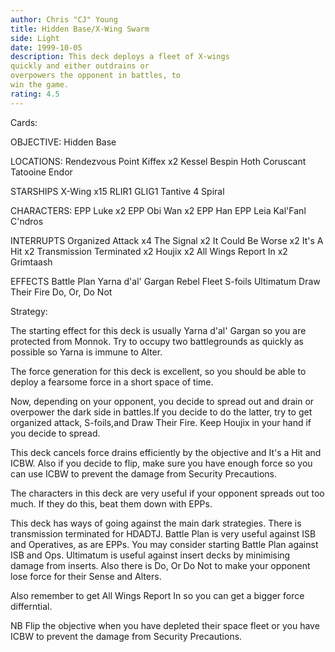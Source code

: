 ```yaml
---
author: Chris "CJ" Young
title: Hidden Base/X-Wing Swarm
side: Light
date: 1999-10-05
description: This deck deploys a fleet of X-wings
quickly and either outdrains or
overpowers the opponent in battles, to
win the game.
rating: 4.5
---
```

Cards: 

OBJECTIVE:
Hidden Base

LOCATIONS:
Rendezvous Point
Kiffex x2
Kessel
Bespin
Hoth
Coruscant
Tatooine
Endor

STARSHIPS
X-Wing x15
RLIR1
GLIG1
Tantive 4
Spiral

CHARACTERS:
EPP Luke x2
EPP Obi Wan x2
EPP Han
EPP Leia
Kal'Fanl C'ndros

INTERRUPTS
Organized Attack x4
The Signal x2
It Could Be Worse x2
It's A Hit x2
Transmission Terminated x2
Houjix x2
All Wings Report In x2
Grimtaash

EFFECTS
Battle Plan
Yarna d'al' Gargan
Rebel Fleet
S-foils
Ultimatum
Draw Their Fire
Do, Or, Do Not



Strategy: 

The starting effect for this deck is usually
Yarna d'al' Gargan so you are protected from
Monnok. Try to occupy two battlegrounds as
quickly as possible so Yarna is immune to Alter.

The force generation for this deck is excellent,
so you should be able to deploy a fearsome force
in a short space of time.

Now, depending on your opponent, you decide to
spread out and drain or overpower the dark side
in battles.If you decide to do the latter, try
to get organized attack, S-foils,and Draw Their Fire.
Keep Houjix in your hand if you decide to spread.

This deck cancels force drains efficiently by
the objective and It's a Hit and ICBW. Also
if you decide to flip, make sure you have enough
force so you can use ICBW to prevent the damage
from Security Precautions.

The characters in this deck are very useful if your
opponent spreads out too much. If they do this,
beat them down with EPPs.

This deck has ways of going against the main dark
strategies. There is transmission terminated for
HDADTJ. Battle Plan is very useful against ISB and
Operatives, as are EPPs. You may consider starting
Battle Plan against ISB and Ops. Ultimatum is
useful against insert decks by minimising damage from
inserts. Also there is Do, Or Do Not to make your
opponent lose force for their Sense and Alters.

Also remember to get All Wings Report In so you
can get a bigger force differntial.

NB Flip the objective when you have depleted their
space fleet or you have ICBW to prevent the damage
from Security Precautions.   